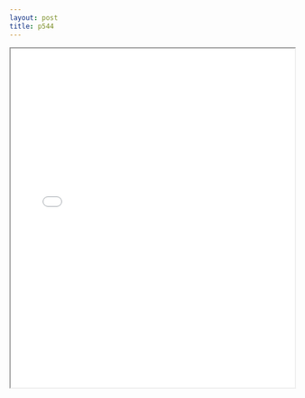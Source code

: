 ```yaml
---
layout: post
title: p544
---
```


<div class="pdf-container">
<iframe src="/ea/assets/pdfs/pub.n.ins/p544.pdf" height="600" width="100%" allowFullScreen="true"></iframe>
</div>

